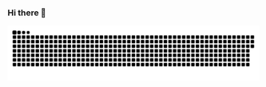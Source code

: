 ### Hi there 👋


<picture>
  <source media="(prefers-color-scheme: dark)" srcset="../blob/output/github-snake-dark.svg?raw=true" />
  <source media="(prefers-color-scheme: light)" srcset="../blob/output/github-snake.svg?raw=true" />
  <img alt="github-snake" src="github-snake.svg" />
</picture>

<!--
**Mitisuaki/Mitisuaki** is a ✨ _special_ ✨ repository because its `README.md` (this file) appears on your GitHub profile.

Here are some ideas to get you started:

- 🔭 I’m currently working on ...
- 🌱 I’m currently learning ...
- 👯 I’m looking to collaborate on ...
- 🤔 I’m looking for help with ...
- 💬 Ask me about ...
- 📫 How to reach me: ...
- 😄 Pronouns: ...
- ⚡ Fun fact: ...
-->
